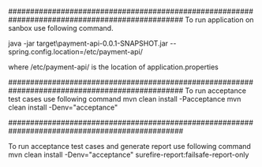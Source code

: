 ################################################################################################
To run application on sanbox use following command.

java  -jar target\payment-api-0.0.1-SNAPSHOT.jar --spring.config.location=/etc/payment-api/

where
/etc/payment-api/ is the location of application.properties


################################################################################################
To run acceptance test cases use following command
mvn clean install -Pacceptance
mvn clean install -Denv="acceptance"

################################################################################################

To run acceptance test cases and generate report use following command
mvn clean install -Denv="acceptance" surefire-report:failsafe-report-only

